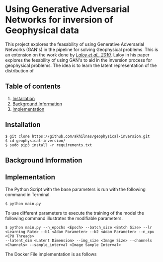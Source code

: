 # Using Generative Adversarial Networks for inversion of Geophysical data

This project explores the feasability of using Generative Adversarial Networks (GAN's) in the pipeline for solving Geophysical problems. This is an extension on the work done by  <cite>[Laloy et al., 2019][1]</cite>. Laloy in his paper explores the fesability of using GAN's to aid in the inversion process for geophysical problems. The idea is to learn the latent representation of the distribution of 

## Table of contents
1. [Installation](#installation)
3. [Background Information](#Background-Information)    
4. [Implementation](#implementation)




## Installation <a name="installation"></a>

```
$ git clone https://github.com/akhilnas/geophysical-inversion.git
$ cd geophysical-inversion/
$ sudo pip3 install -r requirements.txt
```

## Background Information <a name="#Background-Information"></a>




## Implementation <a name="implementation"></a>

The Python Script with the base parameters is run with the following command in Terminal.

```
$ python main.py 
```
To use different parameters to execute the training of the model the following command illustrates the modifiable parameters.

```
$ python main.py --n_epochs <Epoch> --batch_size <Batch Size> --lr <Learning Rate> --b1 <Adam Parameter> --b2 <Adam Parameter> --n_cpu <CPU Threads>
--latent_dim <Latent Dimension> --img_size <Image Size> --channels <Channels> --sample_interval <Image Sample Interval>
```

The Docker File implementation is as follows



[1]: https://arxiv.org/abs/1812.09140
